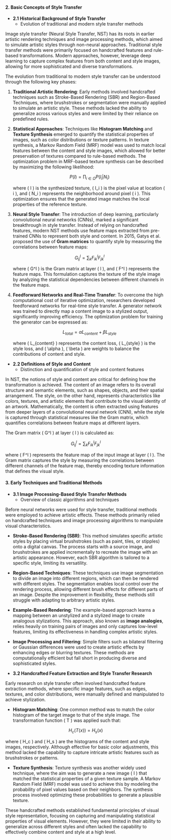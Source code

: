 #### 2. Basic Concepts of Style Transfer

- **2.1 Historical Background of Style Transfer**
  - Evolution of traditional and modern style transfer methods

Image style transfer (Neural Style Transfer, NST) has its roots in earlier artistic rendering techniques and image processing methods, which aimed to simulate artistic styles through non-neural approaches. Traditional style transfer methods were primarily focused on handcrafted features and rule-based transformations. Modern approaches, however, leverage deep learning to capture complex features from both content and style images, allowing for more sophisticated and diverse transformations.

The evolution from traditional to modern style transfer can be understood through the following key phases:

1. **Traditional Artistic Rendering**: Early methods involved handcrafted techniques such as Stroke-Based Rendering (SBR) and Region-Based Techniques, where brushstrokes or segmentation were manually applied to simulate an artistic style. These methods lacked the ability to generalize across various styles and were limited by their reliance on predefined rules.

2. **Statistical Approaches**: Techniques like **Histogram Matching** and **Texture Synthesis** emerged to quantify the statistical properties of images, such as color distributions or texture patterns. In texture synthesis, a Markov Random Field (MRF) model was used to match local features between the content and style images, which allowed for better preservation of textures compared to rule-based methods. The optimization problem in MRF-based texture synthesis can be described by maximizing the following likelihood:

   $$
   P(I) = \prod_{i \in \Omega} P(I_i | N_i)
   $$

   where \( I \) is the synthesized texture, \( I_i \) is the pixel value at location \( i \), and \( N_i \) represents the neighborhood around pixel \( i \). This optimization ensures that the generated image matches the local properties of the reference texture.

3. **Neural Style Transfer**: The introduction of deep learning, particularly convolutional neural networks (CNNs), marked a significant breakthrough in style transfer. Instead of relying on handcrafted features, modern NST methods use feature maps extracted from pre-trained CNNs to represent both style and content. In 2015, Gatys et al. proposed the use of **Gram matrices** to quantify style by measuring the correlations between feature maps:

   $$
   G_{ij}^l = \sum_k F_{ik}^l F_{jk}^l
   $$

   where \( G^l \) is the Gram matrix at layer \( l \), and \( F^l \) represents the feature maps. This formulation captures the texture of the style image by analyzing the statistical dependencies between different channels in the feature maps.

4. **Feedforward Networks and Real-Time Transfer**: To overcome the high computational cost of iterative optimization, researchers developed feedforward networks for real-time style transfer. A generator network was trained to directly map a content image to a stylized output, significantly improving efficiency. The optimization problem for training the generator can be expressed as:

   $$
   L_{total} = \alpha L_{content} + \beta L_{style}
   $$

   where \( L_{content} \) represents the content loss, \( L_{style} \) is the style loss, and \( \alpha \), \( \beta \) are weights to balance the contributions of content and style.

- **2.2 Definitions of Style and Content**
  - Distinction and quantification of style and content features

In NST, the notions of style and content are critical for defining how the transformation is achieved. The content of an image refers to its overall structure and semantic elements, such as shapes, objects, and their spatial arrangement. The style, on the other hand, represents characteristics like colors, textures, and artistic elements that contribute to the visual identity of an artwork. Mathematically, the content is often extracted using features from deeper layers of a convolutional neural network (CNN), while the style is captured through statistical measures like the Gram matrix, which quantifies correlations between feature maps at different layers.

The Gram matrix \( G^l \) at layer \( l \) is calculated as:

$$
G_{ij}^l = \sum_k F_{ik}^l F_{jk}^l
$$

where \( F^l \) represents the feature map of the input image at layer \( l \). The Gram matrix captures the style by measuring the correlations between different channels of the feature map, thereby encoding texture information that defines the visual style.

#### 3. Early Techniques and Traditional Methods

- **3.1 Image Processing-Based Style Transfer Methods**
  - Overview of classic algorithms and techniques

Before neural networks were used for style transfer, traditional methods were employed to achieve artistic effects. These methods primarily relied on handcrafted techniques and image processing algorithms to manipulate visual characteristics.

- **Stroke-Based Rendering (SBR)**: This method simulates specific artistic styles by placing virtual brushstrokes (such as paint, tiles, or stipples) onto a digital canvas. The process starts with a source image, and brushstrokes are applied incrementally to recreate the image with an artistic appearance. However, each SBR algorithm is tailored to a specific style, limiting its versatility.

- **Region-Based Techniques**: These techniques use image segmentation to divide an image into different regions, which can then be rendered with different styles. The segmentation enables local control over the rendering process, allowing different brush effects for different parts of an image. Despite the improvement in flexibility, these methods still struggle with adapting to arbitrary artistic styles.

- **Example-Based Rendering**: The example-based approach learns a mapping between an unstylized and a stylized image to create analogous stylizations. This approach, also known as **image analogies**, relies heavily on training pairs of images and only captures low-level features, limiting its effectiveness in handling complex artistic styles.

- **Image Processing and Filtering**: Simple filters such as bilateral filtering or Gaussian differences were used to create artistic effects by enhancing edges or blurring textures. These methods are computationally efficient but fall short in producing diverse and sophisticated styles.

- **3.2 Handcrafted Feature Extraction and Style Transfer Research**

Early research on style transfer often involved handcrafted feature extraction methods, where specific image features, such as edges, textures, and color distributions, were manually defined and manipulated to achieve stylization.

- **Histogram Matching**: One common method was to match the color histogram of the target image to that of the style image. The transformation function \( T \) was applied such that:

$$
H_c(T(x)) = H_s(x)
$$

where \( H_c \) and \( H_s \) are the histograms of the content and style images, respectively. Although effective for basic color adjustments, this method lacked the capability to capture intricate artistic features such as brushstrokes or patterns.

- **Texture Synthesis**: Texture synthesis was another widely used technique, where the aim was to generate a new image \( I \) that matched the statistical properties of a given texture sample. A Markov Random Field (MRF) model was used to achieve this by modeling the probability of pixel values based on their neighbors. The synthesis process involved optimizing these probabilities to generate a plausible texture.

These handcrafted methods established fundamental principles of visual style representation, focusing on capturing and manipulating statistical properties of visual elements. However, they were limited in their ability to generalize across different styles and often lacked the capability to effectively combine content and style at a high level.

